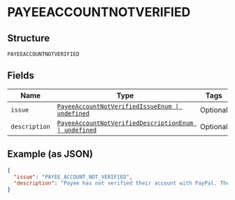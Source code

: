 
# PAYEEACCOUNTNOTVERIFIED

## Structure

`PAYEEACCOUNTNOTVERIFIED`

## Fields

| Name | Type | Tags | Description |
|  --- | --- | --- | --- |
| `issue` | [`PayeeAccountNotVerifiedIssueEnum \| undefined`](../../doc/models/payee-account-not-verified-issue-enum.md) | Optional | - |
| `description` | [`PayeeAccountNotVerifiedDescriptionEnum \| undefined`](../../doc/models/payee-account-not-verified-description-enum.md) | Optional | - |

## Example (as JSON)

```json
{
  "issue": "PAYEE_ACCOUNT_NOT_VERIFIED",
  "description": "Payee has not verified their account with PayPal. The selected payment method requires the recipient to have a verified PayPal account before transactions can be processed on their behalf."
}
```

